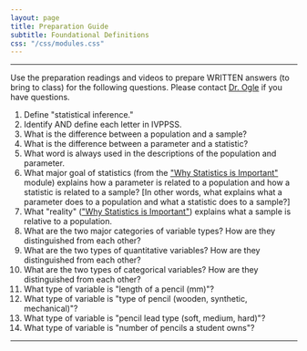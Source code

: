 ```yaml
---
layout: page
title: Preparation Guide
subtitle: Foundational Definitions
css: "/css/modules.css"
---
```


----

<div class="alert alert-warning">
Use the preparation readings and videos to prepare WRITTEN answers (to bring to class) for the following questions. Please contact <a href="mailto:dogle@northland.edu">Dr. Ogle</a> if you have questions.
</div>

1. Define "statistical inference."
1. Identify AND define each letter in IVPPSS.
1. What is the difference between a population and a sample?
1. What is the difference between a parameter and a statistic?
1. What word is always used in the descriptions of the population and parameter.
1. What major goal of statistics (from the ["Why Statistics is Important"](WhyStats) module) explains how a parameter is related to a population and how a statistic is related to a sample? [In other words, what explains what a parameter does to a population and what a statistic does to a sample?]
1. What "reality" (["Why Statistics is Important"](WhyStats)) explains what a sample is relative to a population.
1. What are the two major categories of variable types? How are they distinguished from each other?
1. What are the two types of quantitative variables? How are they distinguished from each other?
1. What are the two types of categorical variables? How are they distinguished from each other?
1. What type of variable is "length of a pencil (mm)"?
1. What type of variable is "type of pencil (wooden, synthetic, mechanical)"?
1. What type of variable is "pencil lead type (soft, medium, hard)"?
1. What type of variable is "number of pencils a student owns"?

----
